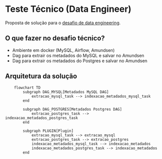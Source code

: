 # Teste Técnico (Data Engineer)

Proposta de solução para o [desafio de data engineering](https://github.com/caiuafranca/test_data_engineer).

## O que fazer no desafio técnico?

- Ambiente em docker (MySQL, Airflow, Amundsen)
- Dag para extrair os metadados do MySQL e salvar no Amundsen
- Dag para extrair os metadados do Postgres e salvar no Amundsen

## Arquitetura da solução

```mermaid
    flowchart TD
        subgraph DAG_MYSQL[Metadados MySQL DAG]
            extracao_mysql_task --> indexacao_metadados_mysql_task
        end

        subgraph DAG_POSTGRES[Metadados Postgres DAG]
            extracao_postgres_task --> indexacao_metadados_postgres_task
        end

        subgraph PLUGIN[Plugin]
            extracao_mysql_task --> extracao_mysql
            extracao_postgres_task --> extracao_postgres
            indexacao_metadados_mysql_task --> indexacao_metadados
            indexacao_metadados_postgres_task --> indexacao_metadados
        end
```